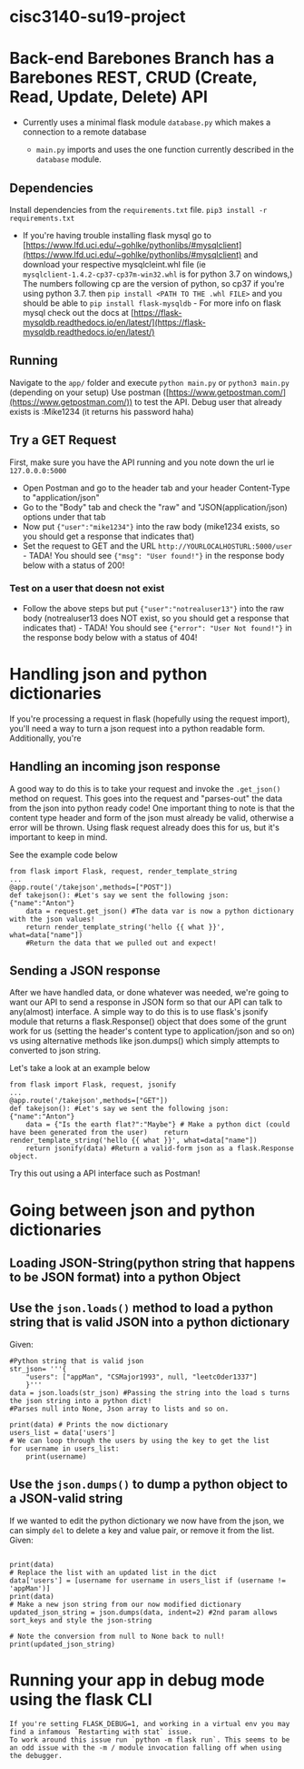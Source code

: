 # cisc3140-su19-project

# Back-end Barebones Branch has a Barebones REST, CRUD (Create, Read, Update, Delete) API

- Currently uses a minimal flask module `database.py` which makes a connection to a remote database

  - `main.py` imports and uses the one function currently described in the `database` module.

## Dependencies

Install dependencies from the `requirements.txt` file.
`pip3 install -r requirements.txt`

- If you're having trouble installing flask mysql go to [https://www.lfd.uci.edu/~gohlke/pythonlibs/#mysqlclient](https://www.lfd.uci.edu/~gohlke/pythonlibs/#mysqlclient)
  and download your respective mysqlcleint.whl file (ie `mysqlclient‑1.4.2‑cp37‑cp37m‑win32.whl` is for python 3.7 on windows,) The numbers following cp are the version of python, so cp37 if you're using python 3.7. then `pip install <PATH TO THE .whl FILE>` and you should be able to `pip install flask-mysqldb` - For more info on flask mysql check out the docs at [https://flask-mysqldb.readthedocs.io/en/latest/](https://flask-mysqldb.readthedocs.io/en/latest/)

## Running

Navigate to the `app/` folder and execute `python main.py` or `python3 main.py` (depending on your setup)
Use postman ([https://www.getpostman.com/](https://www.getpostman.com/)) to test the API.
Debug user that already exists is :Mike1234 (it returns his password haha)

## Try a GET Request

First, make sure you have the API running and you note down the url ie `127.0.0.0:5000`

- Open Postman and go to the header tab and your header Content-Type to "application/json"
- Go to the "Body" tab and check the "raw" and "JSON(application/json) options under that tab
- Now put `{"user":"mike1234"}` into the raw body (mike1234 exists, so you should get a response that indicates that)
- Set the request to GET and the URL `http://YOURLOCALHOSTURL:5000/user` - TADA! You should see `{"msg": "User found!"}` in the response body below with a status of 200!

### Test on a user that doesn not exist

- Follow the above steps but put `{"user":"notrealuser13"}` into the raw body (notrealuser13 does NOT exist, so you should get a response that indicates that) - TADA! You should see `{"error": "User Not found!"}` in the response body below with a status of 404!

# Handling json and python dictionaries

If you're processing a request in flask (hopefully using the request import), you'll need a way to turn a json request into a python readable form. Additionally, you're

## Handling an incoming json response

A good way to do this is to take your request and invoke the `.get_json()` method on request. This goes into the request and "parses-out" the data from the json into python ready code! One important thing to note is that the content type header and form of the json must already be valid, otherwise a error will be thrown. Using flask request already does this for us, but it's important to keep in mind.

See the example code below

```
from flask import Flask, request, render_template_string
...
@app.route('/takejson',methods=["POST"])
def takejson():	#Let's say we sent the following json: {"name":"Anton"}
    data = request.get_json() #The data var is now a python dictionary with the json values!
    return render_template_string('hello {{ what }}', what=data["name"])
    #Return the data that we pulled out and expect!
```

## Sending a JSON response

After we have handled data, or done whatever was needed, we're going to want our API to send a response in JSON form so that our API can talk to any(almost) interface. A simple way to do this is to use flask's jsonify module that returns a flask.Response() object that does some of the grunt work for us (setting the header's content type to application/json and so on) vs using alternative methods like json.dumps() which simply attempts to converted to json string.

Let's take a look at an example below

```
from flask import Flask, request, jsonify
...
@app.route('/takejson',methods=["GET"])
def takejson():	#Let's say we sent the following json: {"name":"Anton"}
    data = {"Is the earth flat?":"Maybe"} # Make a python dict (could have been generated from the user)    return render_template_string('hello {{ what }}', what=data["name"])
    return jsonify(data) #Return a valid-form json as a flask.Response object.
```

Try this out using a API interface such as Postman!

# Going between json and python dictionaries

## Loading JSON-String(python string that happens to be JSON format) into a python Object

## Use the `json.loads()` method to load a python string that is valid JSON into a python dictionary

Given:

```
#Python string that is valid json
str_json= '''{
	"users": ["appMan", "CSMajor1993", null, "leetc0der1337"]
	}'''
data = json.loads(str_json) #Passing the string into the load s turns the json string into a python dict!
#Parses null into None, Json array to lists and so on.

print(data) # Prints the now dictionary
users_list = data['users']
# We can loop through the users by using the key to get the list
for username in users_list:
	print(username)
```

## Use the `json.dumps()` to dump a python object to a JSON-valid string

If we wanted to edit the python dictionary we now have from the json, we can simply `del` to delete a key and value pair, or remove it from the list.
Given:

```

print(data)
# Replace the list with an updated list in the dict
data['users'] = [username for username in users_list if (username !=  'appMan')]
print(data)
# Make a new json string from our now modified dictionary
updated_json_string = json.dumps(data, indent=2) #2nd param allows sort_keys and style the json-string

# Note the conversion from null to None back to null!
print(updated_json_string)
```

# Running your app in debug mode using the flask CLI

    If you're setting FLASK_DEBUG=1, and working in a virtual env you may find a infamous `Restarting with stat` issue.
    To work around this issue run `python -m flask run`. This seems to be an odd issue with the -m / module invocation falling off when using the debugger.
